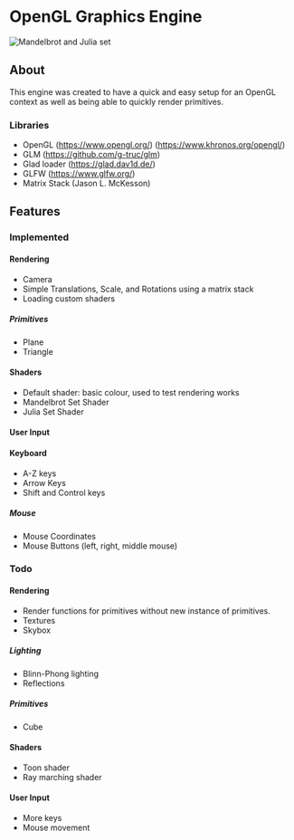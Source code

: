 # OpenGL Graphics Engine
![Mandelbrot and Julia set](https://i.imgur.com/9mzZoWT.png)
## About
This engine was created to have a quick and easy setup for an OpenGL context as well as being able to quickly render primitives.
### Libraries
- OpenGL (https://www.opengl.org/) (https://www.khronos.org/opengl/)
- GLM (https://github.com/g-truc/glm)
- Glad loader (https://glad.dav1d.de/)
- GLFW (https://www.glfw.org/)
- Matrix Stack (Jason L. McKesson)
## Features
### Implemented
#### Rendering
- Camera
- Simple Translations, Scale, and Rotations using a matrix stack
- Loading custom shaders
##### Primitives
- Plane
- Triangle
#### Shaders
- Default shader: basic colour, used to test rendering works
- Mandelbrot Set Shader
- Julia Set Shader
#### User Input
#### Keyboard
- A-Z keys
- Arrow Keys
- Shift and Control keys
##### Mouse
- Mouse Coordinates
- Mouse Buttons (left, right, middle mouse)

### Todo
#### Rendering
- Render functions for primitives without new instance of primitives.
- Textures
- Skybox
##### Lighting
- Blinn-Phong lighting
- Reflections
##### Primitives
- Cube
#### Shaders
- Toon shader
- Ray marching shader
#### User Input
- More keys
- Mouse movement
